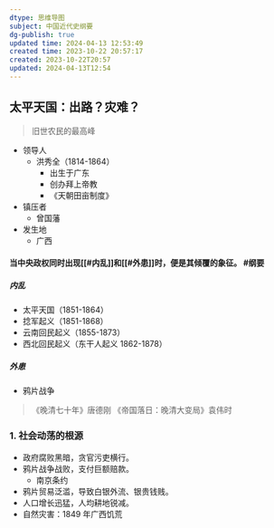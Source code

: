 ```yaml
---
dtype: 思维导图
subject: 中国近代史纲要
dg-publish: true
updated time: 2024-04-13 12:53:49
created time: 2023-10-22 20:57:17
created: 2023-10-22T20:57
updated: 2024-04-13T12:54
---
```


## 太平天国：出路？灾难？
>旧世农民的最高峰
- 领导人 
	- 洪秀全（1814-1864）
		- 出生于广东
		- 创办拜上帝教
		- 《天朝田亩制度》
- 镇压者
	- 曾国藩
- 发生地
	- 广西

#### 当中央政权同时出现[[#内乱]]和[[#外患]]时，便是其倾覆的象征。      #纲要

##### 内乱
- 太平天国（1851-1864）
- 捻军起义（1851-1868）
- 云南回民起义（1855-1873）
- 西北回民起义（东干人起义 1862-1878）
##### 外患
- 鸦片战争

>《晚清七十年》唐德刚
>《帝国落日：晚清大变局》袁伟时

### 1. 社会动荡的根源
-  政府腐败黑暗，贪官污吏横行。
-  鸦片战争战败，支付巨额赔款。
	- 南京条约
- 鸦片贸易泛滥，导致白银外流、银贵钱贱。
- 人口增长迅猛，人均耕地锐减。
- 自然灾害：1849 年广西饥荒
